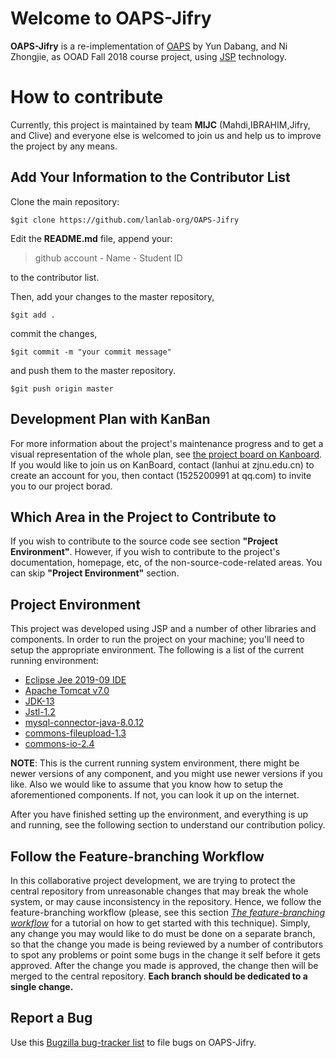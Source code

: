 # Welcome to OAPS-Jifry

**OAPS-Jifry** is a re-implementation of [OAPS](https://github.com/youmowang/zjnuservice) by Yun Dabang, and Ni Zhongjie, as OOAD Fall 2018 course project, using [JSP](https://en.wikipedia.org/wiki/JavaServer_Pages) technology.


# How to contribute

Currently, this project is maintained by team **MIJC** (Mahdi,IBRAHIM,Jifry, and Clive) and everyone else is welcomed to join us and help us to improve the project by any means.

## Add Your Information to the Contributor List

Clone the main repository:

    $git clone https://github.com/lanlab-org/OAPS-Jifry
Edit the **README.md** file, append your:

> github account - Name - Student ID

to the contributor list.

Then, add your changes to the master repository, 

    $git add .
commit the changes, 

    $git commit -m "your commit message"
   and push them to the master repository.

    $git push origin master
## Development Plan with KanBan
For more information about the project's maintenance progress and to get a visual representation of the whole plan, see  [the project board on Kanboard](http://118.25.96.118/kanboard/?controller=BoardViewController&action=readonly&token=80ecf8f431a8dfafbc437dbc621b98d1c37c02790fd89f9cedc49a4c8d36).
If you would like to join us on KanBoard, contact (lanhui at zjnu.edu.cn) to create an account for you, then contact (1525200991 at qq.com) to invite you to our project borad.
## Which Area in the Project to Contribute to

If you wish to contribute to the source code see section **"Project Environment"**.
However, if you wish to contribute to the project's documentation, homepage, etc, of the non-source-code-related areas. You can skip **"Project Environment"** section.

## Project Environment

This project was developed using JSP and a number of other libraries and components. In order to run the project on your machine; you'll need to setup the appropriate environment.
The following is a list of the current running environment:
* [Eclipse Jee 2019-09 IDE](https://www.eclipse.org/downloads/packages/release/2019-09/r)
* [Apache Tomcat v7.0](https://tomcat.apache.org/download-70.cgi)
* [JDK-13](https://www.oracle.com/java/technologies/javase-jdk13-downloads.html)
* [Jstl-1.2](https://www.oracle.com/technetwork/java/index-137889.html)
* [mysql-connector-java-8.0.12](https://dev.mysql.com/downloads/connector/j/)
* [commons-fileupload-1.3](http://commons.apache.org/proper/commons-fileupload/download_fileupload.cgi)
* [commons-io-2.4](https://commons.apache.org/proper/commons-io/download_io.cgi)

**NOTE**: This is the current running system environment, there might be newer versions of any component, and you might use newer versions if you like.
Also we would like to assume that you know how to setup the aforementioned components. If not, you can look it up on the internet.

After you have finished setting up the environment, and everything is up and running, see the following section to understand our contribution policy.
## Follow the Feature-branching Workflow

In this collaborative project development, we are trying to protect the central repository from unreasonable changes that may break the whole system, or may cause inconsistency in the repository. Hence, we follow the feature-branching workflow (please, see this section *[The feature-branching workflow](https://github.com/spm2020spring/TeamCollaborationTutorial/blob/master/team.rst)* for a tutorial on how to get started with this technique).
Simply, any change you may would like to do must be done on a separate branch, so that the change you made is being reviewed by a number of contributors to spot any problems or point some bugs in the change it self before it gets approved.
After the change you made is approved, the change then will be merged to the central repository.
**Each branch should be dedicated to a single change.**
## Report a Bug
Use this [Bugzilla bug-tracker list](http://118.25.96.118/bugzilla/buglist.cgi?component=Jifry&list_id=305&product=OAPS&resolution=---) to file bugs on OAPS-Jifry.
